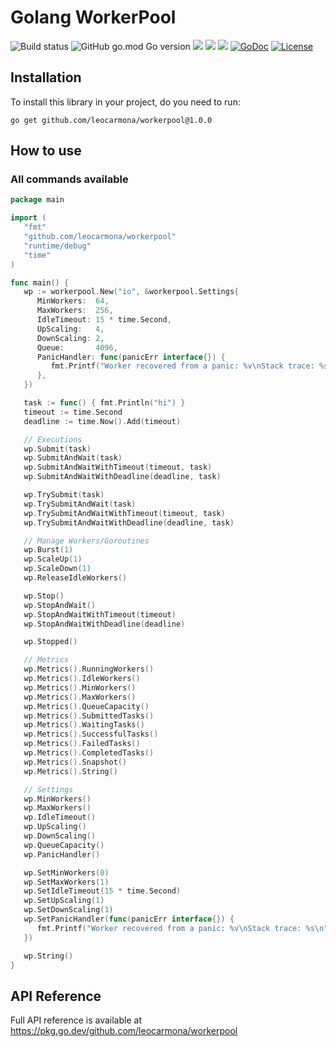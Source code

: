 # Golang WorkerPool

![Build status](https://github.com/leocarmona/workerpool/actions/workflows/main.yaml/badge.svg)
![GitHub go.mod Go version](https://img.shields.io/github/go-mod/go-version/leocarmona/workerpool)
<a title="Release" target="_blank" href="https://github.com/leocarmona/workerpool/releases"><img src="https://img.shields.io/github/v/release/leocarmona/workerpool"></a>
<a title="Codecov" target="_blank" href="https://codecov.io/gh/leocarmona/workerpool"><img src="https://codecov.io/gh/leocarmona/workerpool/branch/main/graph/badge.svg"/></a>
<a title="Go Report Card" target="_blank" href="https://goreportcard.com/report/github.com/leocarmona/workerpool"><img src="https://goreportcard.com/badge/github.com/leocarmona/workerpool"/></a>
[![GoDoc](https://pkg.go.dev/badge/github.com/leocarmona/workerpool)](https://pkg.go.dev/github.com/leocarmona/workerpool)
[![License](https://img.shields.io/badge/License-MIT-blue.svg)](https://github.com/leocarmona/workerpool/blob/main/LICENSE)

## Installation
To install this library in your project, do you need to run:
```
go get github.com/leocarmona/workerpool@1.0.0
```

## How to use

### All commands available
```go
package main

import (
   "fmt"
   "github.com/leocarmona/workerpool"
   "runtime/debug"
   "time"
)

func main() {
   wp := workerpool.New("io", &workerpool.Settings{
      MinWorkers:  64,
      MaxWorkers:  256,
      IdleTimeout: 15 * time.Second,
      UpScaling:   4,
      DownScaling: 2,
      Queue:       4096,
      PanicHandler: func(panicErr interface{}) {
         fmt.Printf("Worker recovered from a panic: %v\nStack trace: %s\n", panicErr, string(debug.Stack()))
      },
   })

   task := func() { fmt.Println("hi") }
   timeout := time.Second
   deadline := time.Now().Add(timeout)

   // Executions
   wp.Submit(task)
   wp.SubmitAndWait(task)
   wp.SubmitAndWaitWithTimeout(timeout, task)
   wp.SubmitAndWaitWithDeadline(deadline, task)

   wp.TrySubmit(task)
   wp.TrySubmitAndWait(task)
   wp.TrySubmitAndWaitWithTimeout(timeout, task)
   wp.TrySubmitAndWaitWithDeadline(deadline, task)

   // Manage Workers/Goroutines
   wp.Burst(1)
   wp.ScaleUp(1)
   wp.ScaleDown(1)
   wp.ReleaseIdleWorkers()

   wp.Stop()
   wp.StopAndWait()
   wp.StopAndWaitWithTimeout(timeout)
   wp.StopAndWaitWithDeadline(deadline)

   wp.Stopped()

   // Metrics
   wp.Metrics().RunningWorkers()
   wp.Metrics().IdleWorkers()
   wp.Metrics().MinWorkers()
   wp.Metrics().MaxWorkers()
   wp.Metrics().QueueCapacity()
   wp.Metrics().SubmittedTasks()
   wp.Metrics().WaitingTasks()
   wp.Metrics().SuccessfulTasks()
   wp.Metrics().FailedTasks()
   wp.Metrics().CompletedTasks()
   wp.Metrics().Snapshot()
   wp.Metrics().String()

   // Settings
   wp.MinWorkers()
   wp.MaxWorkers()
   wp.IdleTimeout()
   wp.UpScaling()
   wp.DownScaling()
   wp.QueueCapacity()
   wp.PanicHandler()

   wp.SetMinWorkers(0)
   wp.SetMaxWorkers(1)
   wp.SetIdleTimeout(15 * time.Second)
   wp.SetUpScaling(1)
   wp.SetDownScaling(1)
   wp.SetPanicHandler(func(panicErr interface{}) {
      fmt.Printf("Worker recovered from a panic: %v\nStack trace: %s\n", panicErr, string(debug.Stack()))
   })

   wp.String()
}
```

## API Reference

Full API reference is available at https://pkg.go.dev/github.com/leocarmona/workerpool

